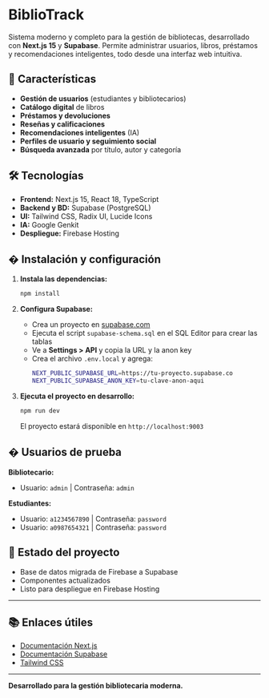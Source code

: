 
# BiblioTrack

Sistema moderno y completo para la gestión de bibliotecas, desarrollado con **Next.js 15** y **Supabase**. Permite administrar usuarios, libros, préstamos y recomendaciones inteligentes, todo desde una interfaz web intuitiva.


## 🚀 Características

- **Gestión de usuarios** (estudiantes y bibliotecarios)
- **Catálogo digital** de libros
- **Préstamos y devoluciones**
- **Reseñas y calificaciones**
- **Recomendaciones inteligentes** (IA)
- **Perfiles de usuario y seguimiento social**
- **Búsqueda avanzada** por título, autor y categoría


## 🛠️ Tecnologías

- **Frontend:** Next.js 15, React 18, TypeScript
- **Backend y BD:** Supabase (PostgreSQL)
- **UI:** Tailwind CSS, Radix UI, Lucide Icons
- **IA:** Google Genkit
- **Despliegue:** Firebase Hosting


## � Instalación y configuración

1. **Instala las dependencias:**
	```bash
	npm install
	```

2. **Configura Supabase:**
	- Crea un proyecto en [supabase.com](https://supabase.com)
	- Ejecuta el script `supabase-schema.sql` en el SQL Editor para crear las tablas
	- Ve a **Settings > API** y copia la URL y la anon key
	- Crea el archivo `.env.local` y agrega:
	  ```bash
	  NEXT_PUBLIC_SUPABASE_URL=https://tu-proyecto.supabase.co
	  NEXT_PUBLIC_SUPABASE_ANON_KEY=tu-clave-anon-aqui
	  ```

3. **Ejecuta el proyecto en desarrollo:**
	```bash
	npm run dev
	```
	El proyecto estará disponible en `http://localhost:9003`


## � Usuarios de prueba

**Bibliotecario:**
- Usuario: `admin` | Contraseña: `admin`

**Estudiantes:**
- Usuario: `a1234567890` | Contraseña: `password`
- Usuario: `a0987654321` | Contraseña: `password`


## 📄 Estado del proyecto

- Base de datos migrada de Firebase a Supabase
- Componentes actualizados
- Listo para despliegue en Firebase Hosting

---

## 📚 Enlaces útiles

- [Documentación Next.js](https://nextjs.org/docs)
- [Documentación Supabase](https://supabase.com/docs)
- [Tailwind CSS](https://tailwindcss.com/)

---
**Desarrollado para la gestión bibliotecaria moderna.**
